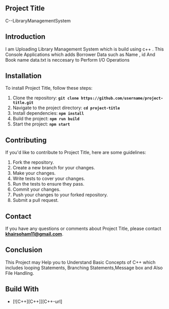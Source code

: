 
## **Project Title**

C--LibraryManagementSystem

## **Introduction**
I am Uploading Library Management System which is build using c++ . This Console Applications which adds Borrower Data such 
as Name , id And Book name 
data.txt is neccesary to Perform I/O Operations 


## **Installation**

To install Project Title, follow these steps:

1. Clone the repository: **`git clone https://github.com/username/project-title.git`**
2. Navigate to the project directory: **`cd project-title`**
3. Install dependencies: **`npm install`**
4. Build the project: **`npm run build`**
5. Start the project: **`npm start`**

## **Contributing**

If you'd like to contribute to Project Title, here are some guidelines:

1. Fork the repository.
2. Create a new branch for your changes.
3. Make your changes.
4. Write tests to cover your changes.
5. Run the tests to ensure they pass.
6. Commit your changes.
7. Push your changes to your forked repository.
8. Submit a pull request.


## **Contact**

If you have any questions or comments about Project Title, please contact **khairsoham11@gmail.com**.

## **Conclusion**
This Project may Help you to Understand Basic Concepts of C++ which includes looping Statements, Branching Statements,Message box and Also File Handling.

## Build With
* [![C++][C++]][C++-url]
